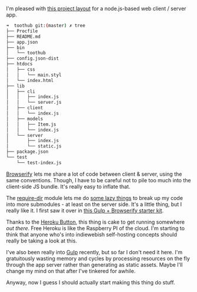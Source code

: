 I'm pleased with [this project layout][layout] for a node.js-based web client /
server app.

<!--more-->

```bash
➜  toothub git:(master) ✗ tree
├── Procfile
├── README.md
├── app.json
├── bin
│   └── toothub
├── config.json-dist
├── htdocs
│   ├── css
│   │   └── main.styl
│   └── index.html
├── lib
│   ├── cli
│   │   ├── index.js
│   │   └── server.js
│   ├── client
│   │   └── index.js
│   ├── models
│   │   ├── Item.js
│   │   └── index.js
│   └── server
│       ├── index.js
│       └── static.js
├── package.json
└── test
    └── test-index.js
```

[Browserify][] lets me share a lot of code between client & server, using the same
conventions.  Though, I have to be careful not to pile too much into the
client-side JS bundle. It's really easy to inflate that.

[Browserify]: http://browserify.org/

The [require-dir][] module lets me do [some lazy things][lazy] to break up my
code into more submodules - at least on the server side. It's a little thing,
but I really like it. I first saw it over in [this Gulp + Browserify starter
kit][starterkit].

[starterkit]: http://viget.com/extend/gulp-browserify-starter-faq
[require-dir]: https://www.npmjs.org/package/require-dir
[lazy]: https://github.com/lmorchard/feeder2/tree/9d02e216e4d4e47351a69eece8bece67d2fed550/lib/cli

Thanks to the [Heroku Button][], this thing is cake to get running
somewhere *out there*. Free Heroku is like the Raspberry PI of the cloud. I'm
starting to think that anyone who's into indiewebish self-hosting concepts
should really be taking a look at this.

[Heroku Button]: https://blog.heroku.com/archives/2014/8/7/heroku-button

I've also been really into [Gulp][] recently, but so far I don't need it here.
I'm gratuitously wasting memory and cycles by processing resources on the fly
through the app server rather than generating as static assets. Maybe I'll
change my mind on that after I've tinkered for awhile.

[gulp]: http://gulpjs.com/
[layout]: https://github.com/lmorchard/toothub/tree/913c4d326ea5a424087899a103301323d46d8086

Anyway, now I guess I should actually start making this thing do stuff.

<!-- vim: set wrap wm=5 syntax=mkd textwidth=78: -->
